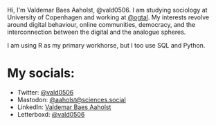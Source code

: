 Hi, I'm Valdemar Baes Aaholst, @vald0506. I am studying sociology at University of Copenhagen and working at <a href="https://github.com/ogtal">@ogtal</a>. My interests revolve around digital behaviour, online communities, democracy, and the interconnection between the digital and the analogue spheres.

I am using R as my primary workhorse, but I too use SQL and Python.

<h1>My socials:</h1>

- Twitter: <a href="https://twitter.com/vald0506">@vald0506</a>
- Mastodon: <a rel="me" href="https://sciences.social/@aaholst">@aaholst<span>@</span>sciences.social</a>
- LinkedIn: <a href="https://www.linkedin.com/in/valdemar-baes-aaholst/?locale=en_US">Valdemar Baes Aaholst</a>
- Letterboxd: <a href="https://letterboxd.com/vald0506/">@vald0506</a>
